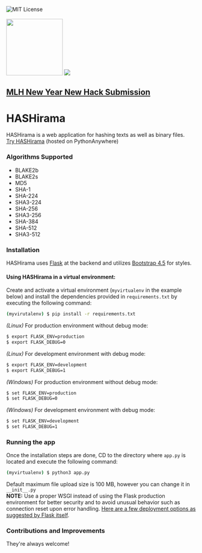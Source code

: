 ![MIT License](https://img.shields.io/github/license/zeborg/HASHirama)
\
\
<img src="https://upload.wikimedia.org/wikipedia/commons/thumb/3/37/Mlh-logo-color.svg/1200px-Mlh-logo-color.svg.png" width=150px/>
<img src="https://challengepost-s3-challengepost.netdna-ssl.com/photos/production/challenge_photos/001/306/326/datas/full_width.png"/>
## [MLH New Year New Hack Submission](https://devpost.com/software/hashirama)
# HASHirama
HASHirama is a web application for hashing texts as well as binary files.\
[Try HASHirama](https://zeborg.pythonanywhere.com/) (hosted on PythonAnywhere)
### Algorithms Supported

- BLAKE2b
- BLAKE2s
- MD5
- SHA-1
- SHA-224
- SHA3-224
- SHA-256
- SHA3-256
- SHA-384
- SHA-512
- SHA3-512

### Installation
HASHirama uses [Flask](https://flask.palletsprojects.com/en/1.1.x/) at the backend and utilizes [Bootstrap 4.5](https://getbootstrap.com/docs/4.5/getting-started/introduction/) for styles.

#### Using HASHirama in a virtual environment:
Create and activate a virtual environment (`myvirtualenv` in the example below) and install the dependencies provided in `requirements.txt` by executing the following command:
```sh
(myvirutalenv) $ pip install -r requirements.txt
```
*(Linux)* For production environment without debug mode:
```sh
$ export FLASK_ENV=production
$ export FLASK_DEBUG=0
```
*(Linux)* For development environment with debug mode:
```sh
$ export FLASK_ENV=development
$ export FLASK_DEBUG=1
```
*(Windows)* For production environment without debug mode:
```sh
$ set FLASK_ENV=production
$ set FLASK_DEBUG=0
```
*(Windows)* For development environment with debug mode:
```sh
$ set FLASK_ENV=development
$ set FLASK_DEBUG=1
```

### Running the app
Once the installation steps are done, CD to the directory where `app.py` is located and execute the following command:
```sh
(myvirtualenv) $ python3 app.py
```
Default maximum file upload size is 100 MB, however you can change it in `__init__.py`
\
**NOTE:** Use a proper WSGI instead of using the Flask production environment for better security and to avoid unusual behavior such as connection reset upon error handling. [Here are a few deployment options as suggested by Flask itself](https://flask.palletsprojects.com/en/1.1.x/deploying/).

### Contributions and Improvements
They're always welcome!

